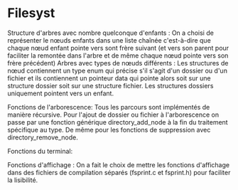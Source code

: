 # Filesyst
Structure d'arbres avec nombre quelconque d'enfants :
On a choisi de représenter le nœuds enfants dans une liste chaînée c'est-à-dire que chaque nœud enfant pointe vers sont frère suivant
(et vers son parent pour faciliter la  remontée dans l'arbre
et de même chaque nœud pointe vers son frère précédent)
Arbres avec types de nœuds différents :
Les structures de nœud contiennent un type enum qui précise s'il s'agit d'un dossier ou d'un fichier
et ils contiennent un pointeur data qui pointe alors soit sur une structure dossier soit sur une structure fichier.
Les structures dossiers uniquement pointent vers un enfant.

Fonctions de l'arborescence:
Tous les parcours sont implémentés de manière récursive.
Pour l'ajout de dossier ou fichier à l'arborescence on passe par une fonction générique directory_add_node à la fin du traitement spécifique au type.
De même pour les fonctions de suppression avec directory_remove_node.

Fonctions du terminal:

Fonctions d'affichage :
On a fait le choix de mettre les fonctions d'affichage dans des fichiers de compilation séparés (fsprint.c et fsprint.h) pour faciliter la lisibilité.
